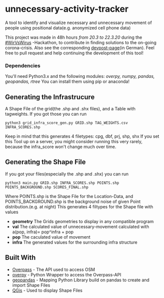 # unnecessary-activity-tracker

A tool to identify and visualize necessary and unnecessary movement of people using positional data(e.g. anonymized cell phone data)

This project was made in 48h hours _from 20.3 to 22.3.20_ during the [#WirVsWirus](http://www.wirvsvirushackathon.org) -Hackathon, to contribute in finding solutions to the on-going corona-crisis.
Also see the corresponding [devpost-page](https://devpost.com/software/0045_haustiere_handydaten)(in German).
Feel free to pull request and help continuing the development of this tool!

### Dependencies
You'll need Python3.x and the following modules:
_overpy, numpy, pandas, geopandas, rtree_
You can install them using pip or anaconda!

## Generating the Infrastrucure
A Shape File of the grid(the .shp and .shx files), and a Table with tagweights.
If you got those you can run
```
python3 grid_infra_score_gen.py GRID.shp TAG_WEIGHTS.csv INFRA_SCORES.shp
```
Keep in mind that this generates 4 filetypes: cpg, dbf, prj, shp, shx
If you set this Tool up on a server, you might consider running this very rarely, because the infra_score won't change much over time.

## Generating the Shape File
If you got your files(especially the .shp and .shx) you can run
```
python3 main.py GRID.shp INFRA_SCORES.shp POINTS.shp POINTS_BACKGROUND.shp SCORES_FINAL.shp
```
Where POINTS.shp is the Shape File for the Location-Data, and POINTS_BACKGROUND.shp is the background noise of given Point distribution.(e.g. at night)
This generates 4 filtypes for the Shape file with values 
* **geometry** The Grids geometries to display in any compatible program 
* **val** The calculated value of unnecessary-movement calculated with a(pop, infra)= pop^infra + pop
* **pop** The caculated value of movement
* **infra** The generated values for the surrounding infra structure

## Built With

* [Overpass](https://github.com/drolbr/Overpass-API) - The API used to access OSM
* [overpy](https://github.com/DinoTools/python-overpy) - Python Wrapper to access the Overpass-API
* [geopandas](https://geopandas.org/) - Mapping Python Library build on pandas to create and import Shape Files
* [QGis](https://www.qgis.org/de/site/index.html) - Used to display Shape Files
